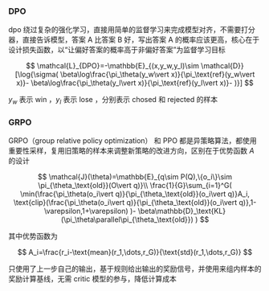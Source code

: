 ### DPO

dpo 绕过复杂的强化学习，直接用简单的监督学习来完成模型对齐，不需要打分器，直接告诉模型，答案 A 比答案 B 好，写出答案 A 的概率应该更高，核心在于设计损失函数，以“让偏好答案的概率高于非偏好答案”为监督学习目标

$$
\mathcal{L}_{DPO}=-\mathbb{E}_{(x,y_w,y_l)\sim \mathcal{D}}
[\log{\sigma(
\beta\log\frac{\pi_\theta(y_w\vert x)}{\pi_\text{ref}(y_w\vert x)}-
\beta\log\frac{\pi_\theta(y_l\vert x)}{\pi_\text{ref}(y_l\vert x)}-
)}]
$$

$y_w$ 表示 win ，$y_l$ 表示 lose ，分别表示 chosed 和 rejected 的样本

### GRPO

GRPO（group relative policy optimization） 和 PPO 都是异策略算法，都使用重要性采样，复用旧策略的样本来调整新策略的改进方向，区别在于优势函数 $A$ 的设计

$$
\mathcal{J}(\theta)=\mathbb{E}_{q\sim P(Q),\{o_i\}\sim \pi_{\theta_\text{old}}(O\vert q)}\\
\frac{1}{G}\sum_{i=1}^G(
\min(\frac{\pi_\theta(o_i\vert q)}{\pi_{\theta_\text{old}}(o_i\vert q)}A_i,
\text{clip}(\frac{\pi_\theta(o_i\vert q)}{\pi_{\theta_\text{old}}(o_i\vert q)},1-\varepsilon,1+\varepsilon)
)-
\beta\mathbb{D}_\text{KL}(\pi_\theta\parallel\pi_{\theta_\text{old}})
)
$$

其中优势函数为

$$
A_i=\frac{r_i-\text{mean}(r_1,\dots,r_G)}{\text{std}(r_1,\dots,r_G)}
$$

只使用了上一步自己的输出，基于规则给出输出的奖励信号，并使用来组内样本的奖励计算基线，无需 critic 模型的参与，降低计算成本

